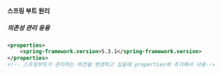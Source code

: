 #### 스프링 부트 원리
##### 의존성 관리 응용

```xml
<properties>
    <spring-framework.version>5.3.1</spring-framework.version>
</properties>
<!-- 스프링부트가 관리하는 버전을 변경하고 싶을때 properties에 추가해서 사용-->
```
